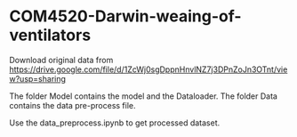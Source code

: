 # COM4520-Darwin-weaing-of-ventilators

Download original data from https://drive.google.com/file/d/1ZcWj0sgDppnHnvlNZ7j3DPnZoJn3OTnt/view?usp=sharing

The folder Model contains the model and the Dataloader. The folder Data contains the data pre-process file.

Use the data_preprocess.ipynb to get processed dataset.
